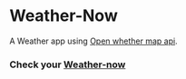# Weather-Now
A Weather app using [Open whether map api](https://api.openweathermap.org).<br>
### Check your [Weather-now](https://weather-now.pages.dev)


